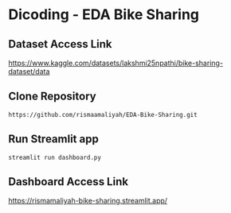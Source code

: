 # Dicoding - EDA Bike Sharing

## Dataset Access Link
https://www.kaggle.com/datasets/lakshmi25npathi/bike-sharing-dataset/data

## Clone Repository
```
https://github.com/rismaamaliyah/EDA-Bike-Sharing.git
```

## Run Streamlit app
```
streamlit run dashboard.py
```

## Dashboard Access Link
https://rismamaliyah-bike-sharing.streamlit.app/
